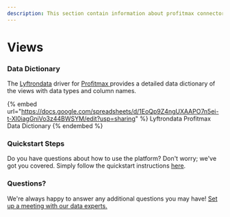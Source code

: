 ```yaml
---
description: This section contain information about profitmax connector views information
---
```


# Views

### Data Dictionary

The [Lyftrondata](https://www.lyftrondata.com/) driver for [Profitmax](https://www.lyftrondata.com/integration/Profitmax/)[ ](https://www.lyftrondata.com/integration/profitmax/)provides a detailed data dictionary of the views with data types and column names.

{% embed url="https://docs.google.com/spreadsheets/d/1EoQp9Z4ngUXAAPO7n5ei-t-Xl0iagGniVo3z44BWSYM/edit?usp=sharing" %}
Lyftrondata Profitmax Data Dictionary
{% endembed %}

### Quickstart Steps

Do you have questions about how to use the platform? Don't worry; we've got you covered. Simply follow the quickstart instructions [here](../../../../quickstart-steps.md).

### Questions? <a href="#questions" id="questions"></a>

We're always happy to answer any additional questions you may have! [Set up a meeting with our data experts.](https://www.lyftrondata.com/book-a-meeting/)


